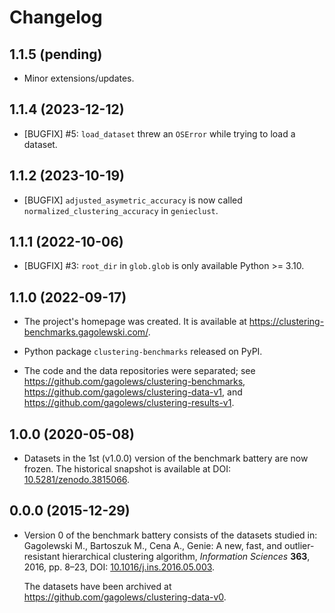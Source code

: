 # Changelog


## 1.1.5 (pending)

-   Minor extensions/updates.


## 1.1.4 (2023-12-12)

-   [BUGFIX] #5: `load_dataset` threw an `OSError` while trying to load
    a dataset.


## 1.1.2 (2023-10-19)

-   [BUGFIX] `adjusted_asymetric_accuracy` is now called
    `normalized_clustering_accuracy` in `genieclust`.


## 1.1.1 (2022-10-06)

-   [BUGFIX] #3: `root_dir` in `glob.glob` is only available Python >= 3.10.


##  1.1.0 (2022-09-17)

-   The project's homepage was created. It is available at
    <https://clustering-benchmarks.gagolewski.com/>.

-   Python package `clustering-benchmarks` released on PyPI.

-   The code and the data repositories were separated; see
    <https://github.com/gagolews/clustering-benchmarks>,
    <https://github.com/gagolews/clustering-data-v1>, and
    <https://github.com/gagolews/clustering-results-v1>.


##  1.0.0 (2020-05-08)

-   Datasets in the 1st (v1.0.0) version of the benchmark
    battery are now frozen. The historical snapshot is available at
    DOI: [10.5281/zenodo.3815066](https://doi.org/10.5281/zenodo.3815066).


##  0.0.0 (2015-12-29)

-   Version 0 of the benchmark battery consists of the datasets
    studied in: Gagolewski M., Bartoszuk M., Cena A.,
    Genie: A new, fast, and outlier-resistant hierarchical
    clustering algorithm, *Information Sciences* **363**, 2016, pp. 8–23,
    DOI: [10.1016/j.ins.2016.05.003](https://doi.org/10.1016/j.ins.2016.05.003).

    The datasets have been archived at
    <https://github.com/gagolews/clustering-data-v0>.
